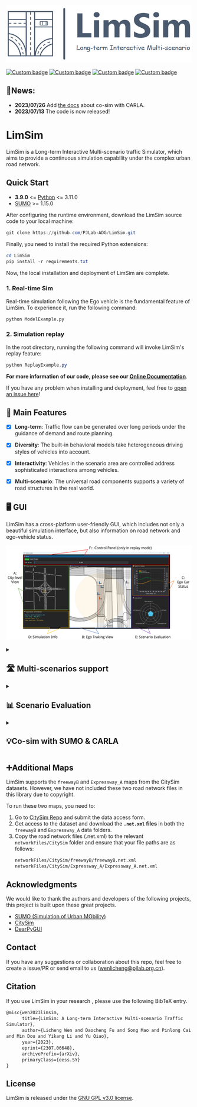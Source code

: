 ![logo-full.svg](assets/limsimLOGO.png)

[![Custom badge](https://img.shields.io/badge/paper-Arxiv-b31b1b?logo=arxiv&logoColor=white)](https://arxiv.org/abs/2307.06648)
[![Custom badge](https://img.shields.io/badge/Docs-page-green?logo=document)](https://pjlab-adg.github.io/LimSim)
[![Custom badge](https://img.shields.io/badge/video-Bilibili-74b9ff?logo=bilibili&logoColor=white)](https://www.bilibili.com/video/BV1rT411x7VF)
[![Custom badge](https://img.shields.io/badge/video-YouTube-FF0000?logo=youtube&logoColor=white)](https://youtu.be/YR2A25v0hj4)

## 🚀News: 

- **2023/07/26** Add [the docs](https://pjlab-adg.github.io/LimSim/zh/GettingStarted/carla_cosim/) about co-sim with CARLA.
- **2023/07/13** The code is now released!
  
# LimSim

LimSim is a Long-term Interactive Multi-scenario traffic Simulator, which aims to provide a continuous simulation capability under the complex urban road network.

## Quick Start

- **3.9.0** <= [Python](https://www.python.org/) <= 3.11.0
- [SUMO](https://www.eclipse.org/sumo/) >= 1.15.0 

After configuring the runtime environment, download the LimSim source code to your local machine:

```powershell
git clone https://github.com/PJLab-ADG/LimSim.git
```

Finally, you need to install the required Python extensions:

```powershell
cd LimSim
pip install -r requirements.txt
```

Now, the local installation and deployment of LimSim are complete.

### 1. Real-time Sim
Real-time simulation following the Ego vehicle is the fundamental feature of LimSim. To experience it, run the following command:

```bash
python ModelExample.py
```

### 2. Simulation replay
In the root directory, running the following command will invoke LimSim's replay feature:

```powershell
python ReplayExample.py
```

**For more information of our code, please see our [Online Documentation](https://pjlab-adg.github.io/LimSim/)**.

If you have any problem when installing and deployment, feel free to [open an issue here](https://github.com/PJLab-ADG/LimSim/issues)!


## 🎁 Main Features

- [x] **Long-term**: Traffic flow can be generated over long periods under the guidance of demand and route planning.

- [x] **Diversity**: The built-in behavioral models take heterogeneous driving styles of vehicles into account.

- [x] **Interactivity**: Vehicles in the scenario area are controlled  address sophisticated interactions among vehicles.

- [x] **Multi-scenario**: The universal road components supports a variety of road structures in the real world.

## 🖥️ GUI

LimSim has a cross-platform user-friendly GUI, which includes not only a beautiful simulation interface, but also information on road network and ego-vehicle status.
<p align="center">
  <img src="assets/limsim_gui.png" title="" alt="limsim_gui.png">
</p>



<details><summary><h2>🛣️ Multi-scenarios support</h2></summary>
<p>
  

LimSim supports road scenarios not limited to freeways, signalized intersections, roundabouts and overpasses.

<p align="center">
 <img src="assets/scenarios.gif" title="" alt="scenarios.gif" data-align="center" width="700">
</p>


</p>
</details>


<details><summary><h2>📊 Scenario Evaluation</h2></summary>
<p>
  

After running a long-term simulation with all kinds of scenarios contained in it, LimSim generates a log report and extract the key scenarios via the evaluation results.

<p align="center">
 <img src="assets/evaluation.gif" title="" alt="evaluation.gif" data-align="center" width="700">
</p>


</p>
</details>



<details><summary><h2>💡Co-sim with SUMO & CARLA</h2></summary>
<p>

LimSim supports co-simulation with CARLA and SUMO, guaranteeing that all three softwares show identical vehicle status.  Please see [the docs](https://pjlab-adg.github.io/LimSim/zh/GettingStarted/carla_cosim/) for more information.

<p align="center">
 <img src="assets/cosim.gif" title="" alt="cosim.gif" data-align="center" width="700">
</p>


</p>
</details>



## ➕Additional Maps

LimSim supports the `freewayB` and `Expressway_A` maps from the CitySim datasets. However, we have not included these two road network files in this library due to copyright.

To run these two maps, you need to:
1. Go to [CitySim Repo](https://github.com/ozheng1993/UCF-SST-CitySim-Dataset#Full%20Data%20Access) and submit the data access form.
2. Get access to the dataset and download the **`.net.xml` files** in both the `freewayB` and `Expressway_A` data folders.
3. Copy the road network files (.net.xml) to the relevant `networkFiles/CitySim` folder and ensure that your file paths are as follows:
   ```
   networkFiles/CitySim/freewayB/freewayB.net.xml
   networkFiles/CitySim/Expressway_A/Expressway_A.net.xml
   ```

## Acknowledgments

We would like to thank the authors and developers of the following projects, this project is built upon these great projects.
- [SUMO (Simulation of Urban MObility)](https://sumo.dlr.de/)
- [CitySim](https://github.com/ozheng1993/UCF-SST-CitySim-Dataset)
- [DearPyGUI](https://dearpygui.readthedocs.io/en/latest/?badge=latest)


## Contact

If you have any suggestions or collaboration about this repo, feel free to create a issue/PR or send email to us (<a href="mailto:wenlicheng@pjlab.org.cn">wenlicheng@pjlab.org.cn</a>).


## Citation
If you use LimSim in your research , please use the following BibTeX entry.
```
@misc{wen2023limsim,
      title={LimSim: A Long-term Interactive Multi-scenario Traffic Simulator}, 
      author={Licheng Wen and Daocheng Fu and Song Mao and Pinlong Cai and Min Dou and Yikang Li and Yu Qiao},
      year={2023},
      eprint={2307.06648},
      archivePrefix={arXiv},
      primaryClass={eess.SY}
}
```

## License

LimSim is released under the [GNU GPL v3.0 license](https://github.com/PJLab-ADG/limsim/blob/master/LICENSE).
